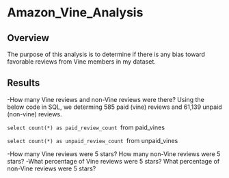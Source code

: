 # Amazon_Vine_Analysis

## Overview
The purpose of this analysis is to determine if there is any bias toward favorable reviews from Vine members in my dataset.

## Results
-How many Vine reviews and non-Vine reviews were there?
Using the below code in SQL, we determing 585 paid (vine) reviews and 61,139 unpaid (non-vine) reviews.

`select count(*) as paid_review_count
`from paid_vines

`select count(*) as unpaid_review_count
`from unpaid_vines

-How many Vine reviews were 5 stars? How many non-Vine reviews were 5 stars?
-What percentage of Vine reviews were 5 stars? What percentage of non-Vine reviews were 5 stars?
